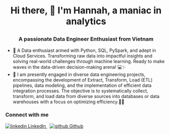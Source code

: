 # <p align="center">Hi there, 👋 I'm Hannah, a maniac in analytics</p>
### <p align="center">A passionate Data Engineer Enthusiast from Vietnam</p>
* 🚀 A Data enthusiast armed with Python, SQL, PySpark, and adept in Cloud Services. Transforming raw data into impactful insights and solving real-world challenges through machine learning. Ready to make waves in the data-driven decision-making arena! 💻✨
* 👋 I am presently engaged in diverse data engineering projects, encompassing the development of Extract, Transform, Load (ETL) pipelines, data modeling, and the implementation of efficient data integration processes. The objective is to systematically collect, transform, and load data from diverse sources into databases or data warehouses with a focus on optimizing efficiency.🚀💾
### Connect with me
<p>
  <a href="https://www.linkedin.com/in/hannahabi/" rel="nofollow noreferrer">
    <img src="https://i.stack.imgur.com/gVE0j.png" alt="linkedin"> LinkedIn
  </a> &nbsp; 
  <a href="https://github.com/Hannah-Abi/" rel="nofollow noreferrer">
    <img src="https://i.stack.imgur.com/tskMh.png" alt="github"> Github
  </a>

